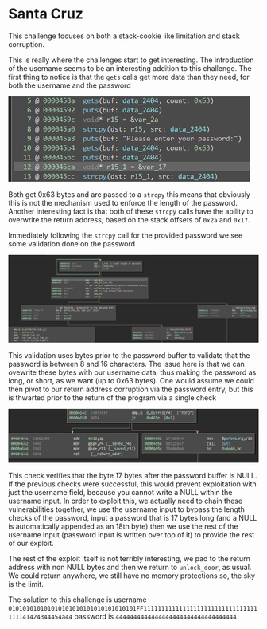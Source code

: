 # Santa Cruz

This challenge focuses on both a stack-cookie like limitation and stack corruption.

This is really where the challenges start to get interesting. The introduction of the username seems to be an interesting addition to this challenge. The first thing to notice is that the `gets` calls get more data than they need, for both the username and the password 

![](images/gets.PNG) 

Both get 0x63 bytes and are passed to a `strcpy` this means that obviously this is not the mechanism used to enforce the length of the password. Another interesting fact is that both of these `strcpy` calls have the ability to overwrite the return address, based on the stack offsets of `0x2a` and `0x17`.

Immediately following the `strcpy` call for the provided password we see some validation done on the password 

![](images/password_checks.PNG) 

This validation uses bytes prior to the password buffer to validate that the password is between 8 and 16 characters. The issue here is that we can ovewrite these bytes with our username data, thus making the password as long, or short, as we want (up to 0x63 bytes). One would assume we could then pivot to our return address corruption via the password entry, but this is thwarted prior to the return of the program via a single check 

![](images/final_length.PNG)

This check verifies that the byte 17 bytes after the password buffer is NULL. If the previous checks were successful, this would prevent exploitation with just the username field, because you cannot write a NULL within the username input. In order to exploit this, we actually need to chain these vulnerabilities together, we use the username input to bypass the length checks of the password, input a password that is 17 bytes long (and a NULL is automatically appended as an 18th byte) then we use the rest of the username input (password input is written over top of it) to provide the rest of our exploit. 

The rest of the exploit itself is not terribly interesting, we pad to the return address with non NULL bytes and then we return to `unlock_door`, as usual. We could return anywhere, we still have no memory protections so, the sky is the limit.

The solution to this challenge is username `010101010101010101010101010101010101FF11111111111111111111111111111111111141424344454a44`
password is `4444444444444444444444444444444444`